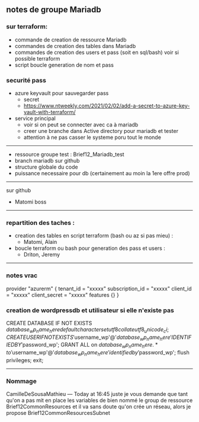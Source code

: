 ## notes de groupe Mariadb

### sur terraform:
- commande de creation de ressource Mariadb 
- commandes de creation des tables dans Mariadb 
- commandes de creation des users et pass  (soit en sql/bash) voir si possible terraform
- script boucle generation de nom et pass

### securité pass
- azure keyvault pour sauvegarder pass
    - secret
    - https://www.ntweekly.com/2021/02/02/add-a-secret-to-azure-key-vault-with-terraform/
- service principal
    - voir si on peut se connecter avec ca à mariadb
    - creer une branche dans Active directory pour mariadb et tester
    - attention à ne pas casser le systeme poru tout le monde

---
- ressource groupe test : Brief12_Mariadb_test
- branch mariadb sur github
- structure globale du code
- puissance necessaire pour db (certainement au moin la 1ere offre prod)

---
sur github
- Matomi boss

---
### repartition des taches :
- creation des tables en script terraform (bash ou az si pas mieu) :
    - Matomi, Alain
- boucle terraform ou bash pour generation des pass et users : 
    - Driton, Jeremy


---
### notes vrac
provider "azurerm" {
  tenant_id       = "xxxxx"
  subscription_id = "xxxxx"
  client_id       = "xxxxx"
  client_secret   = "xxxxx"
  features {}
}

### creation de wordpressdb et utilisateur si elle n'existe pas
CREATE DATABASE IF NOT EXISTS $database_wp_name_here default character set utf8 collate utf8_unicode_ci;
CREATE USER IF NOT EXISTS '$username_wp'@'$database_wp_name_here' IDENTIFIED BY '$password_wp';
GRANT ALL on $database_wp_name_here.* to '$username_wp'@'$database_wp_name_here' identified by '$password_wp';
flush privileges;
exit;

--- 
### Nommage
CamilleDeSousaMathieu — Today at 16:45
juste je vous demande que tant qu'on a pas mit en place les variables de bien nommé le group de ressource Brief12CommonResources
et il va sans doute qu'on crée un réseau, alors je propose Brief12CommonResourcesSubnet

